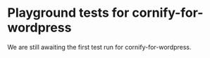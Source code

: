 # Playground tests for cornify-for-wordpress
We are still awaiting the first test run for cornify-for-wordpress.
